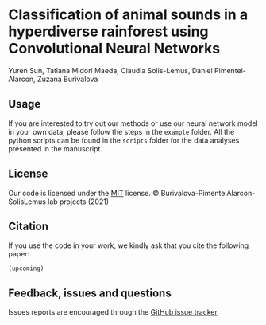 # Classification of animal sounds in a hyperdiverse rainforest using Convolutional Neural Networks

Yuren Sun, Tatiana Midori Maeda, Claudia Solis-Lemus, Daniel Pimentel-Alarcon, Zuzana Burivalova

## Usage

If you are interested to try out our methods or use our neural network model in your own data, please follow the steps in the `example` folder.
All the python scripts can be found in the `scripts` folder for the data analyses presented in the manuscript.


## License
Our code is licensed under the [MIT](https://opensource.org/licenses/MIT) license. &copy; Burivalova-PimentelAlarcon-SolisLemus lab projects (2021)

## Citation
If you use the code in your work, we kindly ask that you cite the following paper:
```
(upcoming)
```

## Feedback, issues and questions

Issues reports are encouraged through the [GitHub issue tracker](https://github.com/solislemuslab/tropical-stethoscope/issues)

